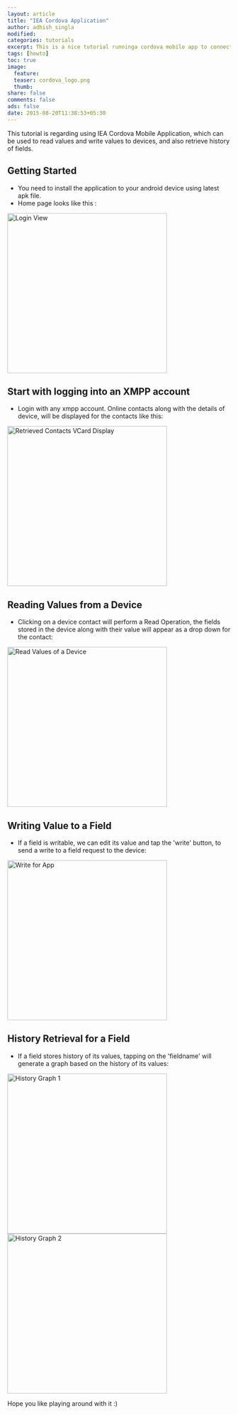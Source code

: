 ```yaml
---
layout: article
title: "IEA Cordova Application"
author: adhish_singla
modified:
categories: tutorials
excerpt: This is a nice tutorial runninga cordova mobile app to connect to devices on Internet
tags: [howto]
toc: true
image:
  feature:
  teaser: cordova_logo.png
  thumb:
share: false
comments: false
ads: false
date: 2015-08-20T11:38:53+05:30
---
```


This tutorial is regarding using IEA Cordova Mobile Application, which can be used to read values and write values to devices, and also retrieve history of fields.

## Getting Started

* You need to install the application to your android device using latest apk file.
* Home page looks like this : 

<img src="/images/login2.png" alt="Login View" width="360" />

## Start with logging into an XMPP account

* Login with any xmpp account. Online contacts along with the details of device, will be displayed for the contacts like this:

<img src="/images/contacts2.png" alt="Retrieved Contacts VCard Display" width="360" />

## Reading Values from a Device

* Clicking on a device contact will perform a Read Operation, the fields stored in the device along with their value will appear as a drop down for the contact:

<img src="/images/read-mobile1.png" alt="Read Values of a Device" width="360" />

## Writing Value to a Field

* If a field is writable, we can edit its value and tap the 'write' button, to send a write to a field request to the device:

<img src="/images/write-mobile1.png" alt="Write for App" width="360" />

## History Retrieval for a Field

* If a field stores history of its values, tapping on the 'fieldname' will generate a graph based on the history of its values:

<img src="/images/history-mobile2.png" alt="History Graph 1" width="360" />
<img src="/images/history-mobile1.png" alt="History Graph 2" width="360" />

Hope you like playing around with it :)

